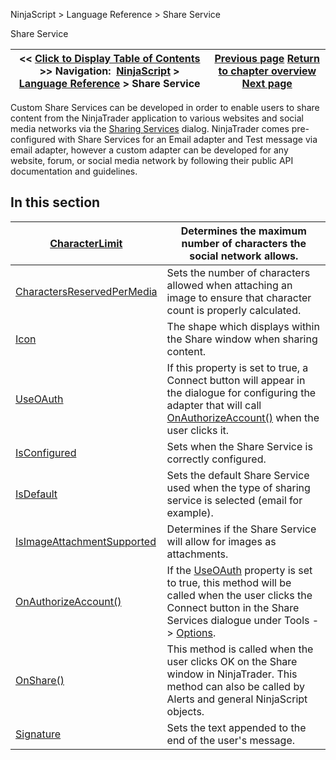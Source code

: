 ﻿
NinjaScript \> Language Reference \> Share Service

Share Service

| \<\< [Click to Display Table of Contents](share_service.md) \>\> **Navigation:**     [NinjaScript](ninjascript.md) \> [Language Reference](language_reference_wip.md) \> Share Service | [Previous page](performancemetric_values.md) [Return to chapter overview](language_reference_wip.md) [Next page](characterlimit.md) |
| --- | --- |
Custom Share Services can be developed in order to enable users to share content from the NinjaTrader application to various websites and social media networks via the [Sharing Services](sharing_content.md) dialog. NinjaTrader comes pre\-configured with Share Services for an Email adapter and Test message via email adapter, however a custom adapter can be developed for any website, forum, or social media network by following their public API documentation and guidelines.  
 
## In this section

| [CharacterLimit](characterlimit.md) | Determines the maximum number of characters the social network allows. |
| --- | --- |
| [CharactersReservedPerMedia](charactersreservedpermedia.md) | Sets the number of characters allowed when attaching an image to ensure that character count is properly calculated. |
| [Icon](icon.md) | The shape which displays within the Share window when sharing content. |
| [UseOAuth](isauthorizationrequired.md) | If this property is set to true, a Connect button will appear in the dialogue for configuring the adapter that will call [OnAuthorizeAccount()](onauthorizeaccount.md) when the user clicks it. |
| [IsConfigured](isconfigured.md) | Sets when the Share Service is correctly configured. |
| [IsDefault](isdefault.md) | Sets the default Share Service used when the type of sharing service is selected (email for example). |
| [IsImageAttachmentSupported](isimageattachmentsupported.md) | Determines if the Share Service will allow for images as attachments. |
| [OnAuthorizeAccount()](onauthorizeaccount.md) | If the [UseOAuth](isauthorizationrequired.md) property is set to true, this method will be called when the user clicks the Connect button in the Share Services dialogue under Tools \-\> [Options](options.md). |
| [OnShare()](onshare.md) | This method is called when the user clicks OK on the Share window in NinjaTrader. This method can also be called by Alerts and general NinjaScript objects. |
| [Signature](signature.md) | Sets the text appended to the end of the user's message. |
